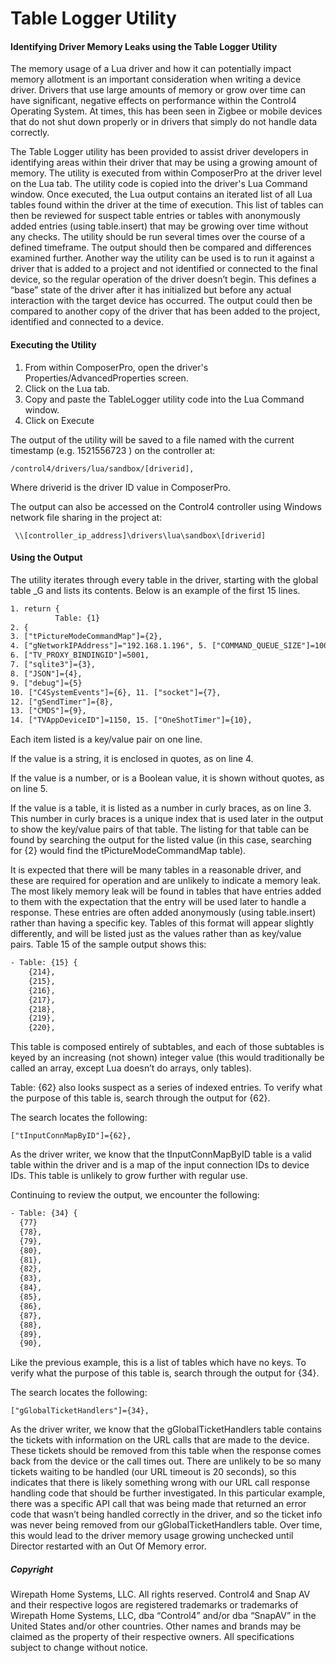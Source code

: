 [copyright]: # (Copyright 2020 Wirepath Home Systems, LLC. All rights reserved.)

# Table Logger Utility


#### Identifying Driver Memory Leaks using the Table Logger Utility

The memory usage of a Lua driver and how it can potentially impact memory allotment is an important consideration when writing a device driver. Drivers that use large amounts of memory or grow over time can have significant, negative effects on performance within the Control4 Operating System. At times, this has been seen in Zigbee or mobile devices that do not shut down properly or in drivers that simply do not handle data correctly.

The Table Logger utility has been provided to assist driver developers in identifying areas within their driver that may be using a growing amount of memory. The utility is executed from within ComposerPro at the driver level on the Lua tab. The utility code is copied into the driver's Lua Command window. Once executed, the Lua output contains an iterated list of all Lua tables found within the driver at the time of execution. This list of tables can then be reviewed for suspect table entries or tables with anonymously added entries (using table.insert) that may be growing over time without any checks. The utility should be run several times over the course of a defined timeframe. The output should then be compared and differences examined further. Another way the utility can be used is to run it against a driver that is added to a project and not identified or connected to the final device, so the regular operation of the driver doesn’t begin. This defines a “base” state of the driver after it has initialized but before any actual interaction with the target device has occurred. The output could then be compared to another copy of the driver that has been added to the project, identified and connected to a device.


#### Executing the Utility

1. From within ComposerPro, open the driver's Properties/AdvancedProperties screen.
2. Click on the Lua tab.
3. Copy and paste the TableLogger utility code into the Lua Command window.
4. Click on Execute

The output of the utility will be saved to a file named with the current timestamp (e.g. 1521556723 ) on the controller at:

`/control4/drivers/lua/sandbox/[driverid],`

Where driverid is the driver ID value in ComposerPro.

The output can also be accessed on the Control4 controller using Windows network file sharing in the project at:

` \\[controller_ip_address]\drivers\lua\sandbox\[driverid]`


#### Using the Output

The utility iterates through every table in the driver, starting with the global table \_G and lists its contents. Below is an example of the first 15 lines.


```xml
1. return {
          Table: {1}
2. {
3. ["tPictureModeCommandMap"]={2},
4. ["gNetworkIPAddress"]="192.168.1.196", 5. ["COMMAND_QUEUE_SIZE"]=100,
6. ["TV_PROXY_BINDINGID"]=5001,
7. ["sqlite3"]={3},
8. ["JSON"]={4},
9. ["debug"]={5}
10. ["C4SystemEvents"]={6}, 11. ["socket"]={7},
12. ["gSendTimer"]={8},
13. ["CMDS"]={9},
14. ["TVAppDeviceID"]=1150, 15. ["OneShotTimer"]={10},
```


Each item listed is a key/value pair on one line.

If the value is a string, it is enclosed in quotes, as on line 4.

If the value is a number, or is a Boolean value, it is shown without quotes, as on line 5.

If the value is a table, it is listed as a number in curly braces, as on line 3. This number in curly braces is a unique index that is used later in the output to show the key/value pairs of that table. The listing for that table can be found by searching the output for the listed value (in this case, searching for {2} would find the tPictureModeCommandMap table).

It is expected that there will be many tables in a reasonable driver, and these are required for operation and are unlikely to indicate a memory leak. The most likely memory leak will be found in tables that have entries added to them with the expectation that the entry will be used later to handle a response. These entries are often added anonymously (using table.insert) rather than having a specific key. Tables of this format will appear slightly differently, and will be listed just as the values rather than as key/value pairs. Table 15 of the sample output shows this:

```xml
- Table: {15} {
    {214},
    {215},
    {216},
    {217},
    {218},
    {219},
    {220},
```


This table is composed entirely of subtables, and each of those subtables is keyed by an increasing (not shown) integer value (this would traditionally be called an array, except Lua doesn’t do arrays, only tables).

Table: {62} also looks suspect as a series of indexed entries. To verify what the purpose of this table is, search through the output for {62}.

The search locates the following:

`["tInputConnMapByID"]={62},`

As the driver writer, we know that the tInputConnMapByID table is a valid table within the driver and is a map of the input connection IDs to device IDs. This table is unlikely to grow further with regular use.

Continuing to review the output, we encounter the following:

```xml
- Table: {34} {
  {77}
  {78},
  {79},
  {80},
  {81},
  {82},
  {83},
  {84},
  {85},
  {86},
  {87},
  {88},
  {89},
  {90},
```


Like the previous example, this is a list of tables which have no keys. To verify what the purpose of this table is, search through the output for {34}.

The search locates the following:

 `["gGlobalTicketHandlers"]={34},`

As the driver writer, we know that the gGlobalTicketHandlers table contains the tickets with information on the URL calls that are made to the device. These tickets should be removed from this table when the response comes back from the device or the call times out. There are unlikely to be so many tickets waiting to be handled (our URL timeout is 20 seconds), so this indicates that there is likely something wrong with our URL call response handling code that should be further investigated. In this particular example, there was a specific API call that was being made that returned an error code that wasn’t being handled correctly in the driver, and so the ticket info was never being removed from our gGlobalTicketHandlers table. Over time, this would lead to the driver memory usage growing unchecked until Director restarted with an Out Of Memory error.


##### Copyright
Wirepath Home Systems, LLC. All rights reserved. Control4 and Snap AV and their respective logos are registered trademarks or trademarks of Wirepath Home Systems, LLC, dba “Control4” and/or dba “SnapAV” in the United States and/or other countries. Other names and brands may be claimed as the property of their respective owners. All specifications subject to change without notice.
